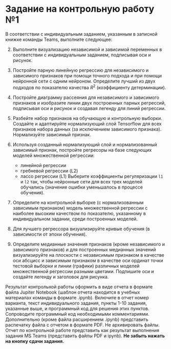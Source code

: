 # Задание на контрольную работу №1

В соответствии с индивидуальным заданием, указанным в записной книжке команды Teams, выполните следующее:

2. Выполните визуализацию независимой и зависимой переменных в соответствии с индивидуальным заданием, подписывая оси и рисунок.  

4. Постройте парную линейную регрессию для независимого и зависимого признаков при помощи точного подхода и при помощи нейронной сети с одним нейроном. Определите лучший из двух подходов по показателю качества $R^2$ (коэффициенту детерминации).  
5. Постройте диаграмму рассеяния для независимого и зависимого признаков и изобразите линии двух построенных парных регрессий, подписывая оси и рисунок и создавая легенду для линий регрессии.  


6. Разбейте набор признаков на обучающую и контрольную выборки. Создайте и адаптируйте нормализующий слой Tensorflow для всех признаков набора данных (за исключением зависимого признака). Нормализуйте зависимый признак.  


7. Используя созданный нормализующий слой и нормализованный зависимый признак, постройте регресоры на базе следующих моделей множественной регрессии:
    * линейной регрессии
    * гребневой регрессии (L2)
    * лассо регрессии (L1)
Выберите коэффициенты регуляризации `l1` и `l2` так, чтобы нейронные сети для всех трех моделей обучались (значение ошибки уменьшалось в процессе обучения).  


8. Определите на контрольной выборке (с нормализованным зависимым признаком) модель множественной регрессии с наиболее высоким качеством по показателю, указанному в индивидуальном задании, среди построенных моделей.  
9. Для лучшего регрессора визуализируйте кривые обучения (в зависимости от эпохи обучения).  
10. Определите медианные значения признаков (кроме независимого и зависимого признаков) и для построенных медианных значений визуализируйте на плоскости с независимым признаком в качестве оси абсцисс и зависимым признаком в качестве оси ординат точки тестовой выборки и линии (графики) различных моделей множественной регрессии разными цветами.  Подпишите оси и создайте легенду и заголовок для рисунка.

Результат контрольной работы оформить в виде отчета в формате файла Jupiter Notebook (шаблон отчета находится в учебных материалах команды в формате .ipynb). Включите в отчет номер варианта, текст индивидуального задания, пункты 1-10 задания, указанные выше, и программный код для решения этих пунктов. Сопроводите программный код необходимыми комментариями. Дополнительно (кроме файла расширением .ipynb) представить распечатку файла с отчетом в формате PDF. Не архивировать файлы.
Отчет по контрольной работе представить как результат выполнения задания MS Teams (представить файлы PDF и ipynb). __Не забыть нажать на кнопку сдачи задания.__




